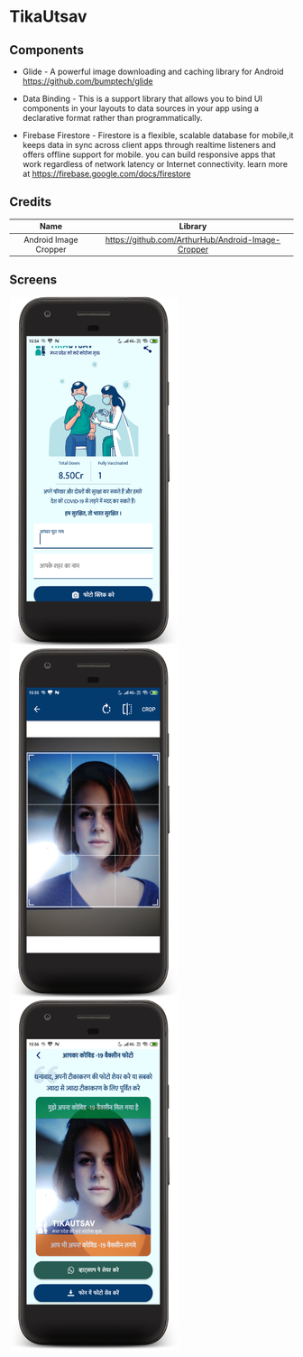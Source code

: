 # TikaUtsav

## Components
- Glide - A powerful image downloading and caching library for Android https://github.com/bumptech/glide

- Data Binding - This is a support library that allows you to bind UI components in your layouts to data sources in your app using a declarative format rather than programmatically.

- Firebase Firestore - Firestore is a flexible, scalable database for mobile,it keeps data in sync across client apps through realtime listeners and offers offline support for mobile. you can build responsive apps that work regardless of network latency or Internet connectivity. learn more at https://firebase.google.com/docs/firestore

## Credits
| Name | Library |
| :-----: | :-: |
| Android Image Cropper | https://github.com/ArthurHub/Android-Image-Cropper |


## Screens

 <img src="https://github.com/swatii-solanki/TikaUtsav/blob/master/screenshots/device-2021-05-29-155444.png" width="300" height="620"> <img src="https://github.com/swatii-solanki/TikaUtsav/blob/master/screenshots/device-2021-05-29-155559.png" width="300" height="620">  <img src="https://github.com/swatii-solanki/TikaUtsav/blob/master/screenshots/device-2021-05-29-155624.png" width="300" height="620">

